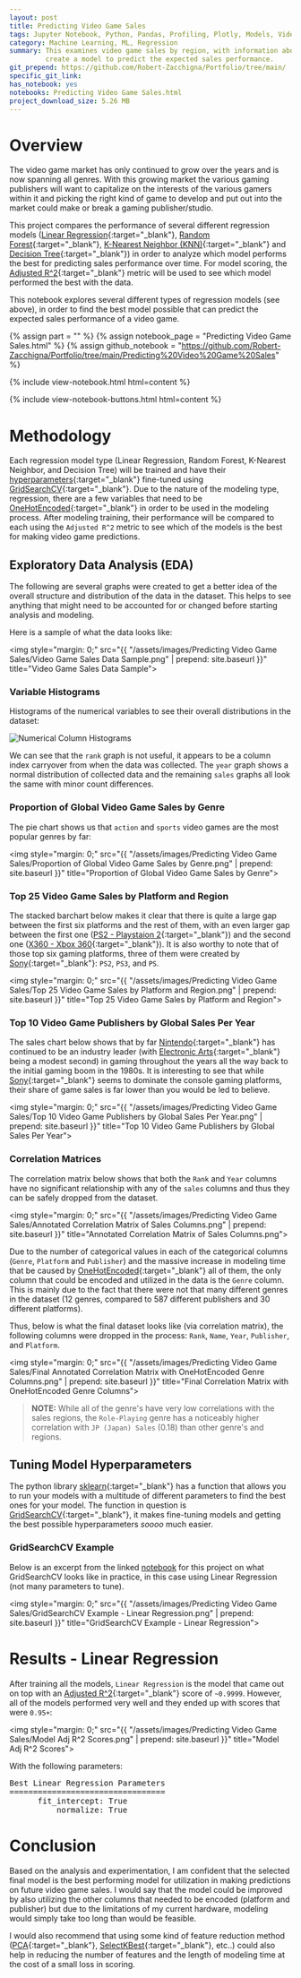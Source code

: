 ```yaml
---
layout: post
title: Predicting Video Game Sales
tags: Jupyter Notebook, Python, Pandas, Profiling, Plotly, Models, Video Games
category: Machine Learning, ML, Regression
summary: This examines video game sales by region, with information about the type of video game being sold, in order to 
         create a model to predict the expected sales performance.
git_prepend: https://github.com/Robert-Zacchigna/Portfolio/tree/main/
specific_git_link: 
has_notebook: yes
notebooks: Predicting Video Game Sales.html
project_download_size: 5.26 MB
---
```


# Overview

The video game market has only continued to grow over the years and is now spanning all genres. With this growing 
market the various gaming publishers will want to capitalize on the interests of the various gamers within it and picking 
the right kind of game to develop and put out into the market could make or break a gaming publisher/studio.

This project compares the performance of several different regression models 
([Linear Regression](https://machinelearningmastery.com/linear-regression-for-machine-learning/){:target="_blank"}, 
[Random Forest](https://en.wikipedia.org/wiki/Random_forest){:target="_blank"}, 
[K-Nearest Neighbor (KNN)](https://en.wikipedia.org/wiki/K-nearest_neighbors_algorithm){:target="_blank"} and 
[Decision Tree](https://towardsdatascience.com/decision-trees-in-machine-learning-641b9c4e8052){:target="_blank"}) 
in order to analyze which model performs the best for predicting sales performance over time. For model scoring, 
the [Adjusted R^2](https://www.statisticshowto.com/probability-and-statistics/statistics-definitions/adjusted-r2/){:target="_blank"} metric will be used to see which model performed the best with the data.

This notebook explores several different types of regression models (see above), in order to find the best model possible 
that can predict the expected sales performance of a video game.

{% assign part = "" %}
{% assign notebook_page = "Predicting Video Game Sales.html" %}
{% assign github_notebook = "https://github.com/Robert-Zacchigna/Portfolio/tree/main/Predicting%20Video%20Game%20Sales" %}

{% include view-notebook.html html=content %}

{% include view-notebook-buttons.html html=content %}


# Methodology

Each regression model type (Linear Regression, Random Forest, K-Nearest Neighbor, and Decision Tree) will be trained and have their
[hyperparameters](https://en.wikipedia.org/wiki/Hyperparameter_(machine_learning)){:target="_blank"} fine-tuned using 
[GridSearchCV](https://scikit-learn.org/stable/modules/generated/sklearn.model_selection.GridSearchCV.html){:target="_blank"}.
Due to the nature of the modeling type, regression, there are a few variables that need to be 
[OneHotEncoded](https://hackernoon.com/what-is-one-hot-encoding-why-and-when-do-you-have-to-use-it-e3c6186d008f){:target="_blank"}
in order to be used in the modeling process. After modeling training, their performance will be compared to each using the
`Adjusted R^2` metric to see which of the models is the best for making video game predictions.


## Exploratory Data Analysis (EDA)

The following are several graphs were created to get a better idea of the overall structure and distribution of the data
in the dataset. This helps to see anything that might need to be accounted for or changed before starting analysis and modeling. 

Here is a sample of what the data looks like:

<img style="margin: 0;" src="{{ "/assets/images/Predicting Video Game Sales/Video Game Sales Data Sample.png" | prepend: site.baseurl }}" title="Video Game Sales Data Sample">


### Variable Histograms

Histograms of the numerical variables to see their overall distributions in the dataset:

<div style="max-width: 870px;">
    <img style="margin: 0;" src="{{ "/assets/images/Predicting Video Game Sales/Numerical Column Histograms.png" | prepend: site.baseurl }}" title="Numerical Column Histograms">
</div>

<p></p>

We can see that the `rank` graph is not useful, it appears to be a column index carryover from when the data was collected. 
The `year` graph shows a normal distribution of collected data and the remaining `sales` graphs all look the same with minor 
count differences. 


### Proportion of Global Video Game Sales by Genre

The pie chart shows us that `action` and `sports` video games are the most popular genres by far:

<img style="margin: 0;" src="{{ "/assets/images/Predicting Video Game Sales/Proportion of Global Video Game Sales by Genre.png" | prepend: site.baseurl }}" title="Proportion of Global Video Game Sales by Genre">


### Top 25 Video Game Sales by Platform and Region

The stacked barchart below makes it clear that there is quite a large gap between the first six platforms and the rest of 
them, with an even larger gap between the first one ([PS2 - Playstaion 2](https://en.wikipedia.org/wiki/PlayStation_2){:target="_blank"}) 
and the second one ([X360 - Xbox 360](https://en.wikipedia.org/wiki/Xbox_360){:target="_blank"}). It is 
also worthy to note that of those top six gaming platforms, three of them were created by 
[Sony](https://en.wikipedia.org/wiki/Sony){:target="_blank"}: `PS2`, `PS3`, and `PS`.

<img style="margin: 0;" src="{{ "/assets/images/Predicting Video Game Sales/Top 25 Video Game Sales by Platform and Region.png" | prepend: site.baseurl }}" title="Top 25 Video Game Sales by Platform and Region">


### Top 10 Video Game Publishers by Global Sales Per Year

The sales chart below shows that by far [Nintendo](https://en.wikipedia.org/wiki/Nintendo){:target="_blank"} has continued
to be an industry leader (with [Electronic Arts](https://en.wikipedia.org/wiki/Electronic_Arts){:target="_blank"} being a 
modest second) in gaming throughout the years all the way back to the initial gaming boom in the 1980s. It is interesting 
to see that while [Sony](https://en.wikipedia.org/wiki/Sony){:target="_blank"} seems to dominate the console gaming platforms, 
their share of game sales is far lower than you would be led to believe.

<img style="margin: 0;" src="{{ "/assets/images/Predicting Video Game Sales/Top 10 Video Game Publishers by Global Sales Per Year.png" | prepend: site.baseurl }}" title="Top 10 Video Game Publishers by Global Sales Per Year">


### Correlation Matrices

The correlation matrix below shows that both the `Rank` and `Year` columns have no significant relationship with any of the 
`sales` columns and thus they can be safely dropped from the dataset.

<img style="margin: 0;" src="{{ "/assets/images/Predicting Video Game Sales/Annotated Correlation Matrix of Sales Columns.png" | prepend: site.baseurl }}" title="Annotated Correlation Matrix of Sales Columns.png">

Due to the number of categorical values in each of the categorical columns (`Genre`, `Platform` and `Publisher`) and the
massive increase in modeling time that be caused by [OneHotEncoded](https://hackernoon.com/what-is-one-hot-encoding-why-and-when-do-you-have-to-use-it-e3c6186d008f){:target="_blank"}
all of them, the only column that could be encoded and utilized in the data is the `Genre` column. This is mainly due to 
the fact that there were not that many different genres in the dataset (12 genres, compared to 587 different publishers and 30 different platforms). 

Thus, below is what the final dataset looks like (via correlation matrix), the following columns were dropped in the 
process: `Rank`, `Name`, `Year`, `Publisher`, and `Platform`.

<img style="margin: 0;" src="{{ "/assets/images/Predicting Video Game Sales/Final Annotated Correlation Matrix with OneHotEncoded Genre Columns.png" | prepend: site.baseurl }}" title="Final Correlation Matrix with OneHotEncoded Genre Columns">

> **NOTE:** While all of the genre's have very low correlations with the sales regions, the `Role-Playing` genre has a 
> noticeably higher correlation with `JP (Japan) Sales` (0.18) than other genre's and regions.


## Tuning Model Hyperparameters

The python library [sklearn](https://scikit-learn.org/stable/index.html){:target="_blank"} has a function that allows you 
to run your models with a multitude of different parameters to find the best ones for your model. The function in question 
is [GridSearchCV](https://scikit-learn.org/stable/modules/generated/sklearn.model_selection.GridSearchCV.html){:target="_blank"},
it makes fine-tuning models and getting the best possible hyperparameters *soooo* much easier.


### GridSearchCV Example

Below is an excerpt from the linked [notebook](#view-jupyter-notebook) for this project on what GridSearchCV looks like 
in practice, in this case using Linear Regression (not many parameters to tune).

<img style="margin: 0;" src="{{ "/assets/images/Predicting Video Game Sales/GridSearchCV Example - Linear Regression.png" | prepend: site.baseurl }}" title="GridSearchCV Example - Linear Regression">


# Results - Linear Regression

After training all the models, `Linear Regression` is the model that came out on top with an 
[Adjusted R^2](https://www.statisticshowto.com/probability-and-statistics/statistics-definitions/adjusted-r2/){:target="_blank"}
score of `~0.9999`. However, all of the models performed very well and they ended up with scores that were `0.95+`:

<img style="margin: 0;" src="{{ "/assets/images/Predicting Video Game Sales/Model Adj R^2 Scores.png" | prepend: site.baseurl }}" title="Model Adj R^2 Scores">

With the following parameters:

<div class="language-text highlighter-rouge" style="max-width: 357px !important;">
<pre class="highlight">
Best Linear Regression Parameters
=================================
      fit_intercept: True
          normalize: True
</pre>
</div>

# Conclusion

Based on the analysis and experimentation, I am confident that the selected final model is the best performing model for 
utilization in making predictions on future video game sales. I would say that the model could be improved by also utilizing 
the other columns that needed to be encoded (platform and publisher) but due to the limitations of my current hardware, 
modeling would simply take too long than would be feasible.

I would also recommend that using some kind of feature reduction method 
([PCA](https://towardsdatascience.com/a-one-stop-shop-for-principal-component-analysis-5582fb7e0a9c){:target="_blank"}, 
[SelectKBest](https://www.datatechnotes.com/2021/02/seleckbest-feature-selection-example-in-python.html){:target="_blank"}, 
etc..) could also help in reducing the number of features and the length of modeling time at the cost of a small loss in scoring.
